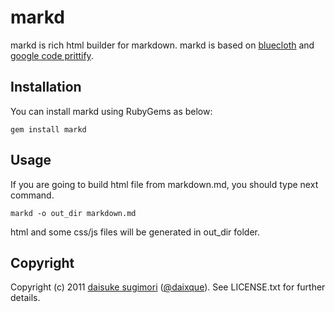 markd
===========================
markd is rich html builder for markdown.
markd is based on [bluecloth][1] and [google code prittify][2].

[1]: http://deveiate.org/projects/BlueCloth
[2]: http://code.google.com/p/google-code-prettify/


## Installation
You can install markd using RubyGems as below:

    gem install markd


## Usage
If you are going to build html file from markdown.md, you should type next command.

    markd -o out_dir markdown.md

html and some css/js files will be generated in out_dir folder.



## Copyright

Copyright (c) 2011 [daisuke sugimori][3] ([@daixque][4]). See LICENSE.txt for
further details.

[3]: http://blognewart.blogspot.com/
[4]: http://twitter.com/daixque

